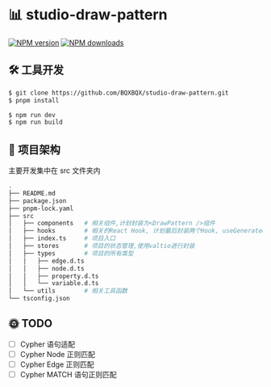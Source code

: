 # 📊 studio-draw-pattern

[![NPM version](https://img.shields.io/npm/v/studio-draw-pattern.svg?style=flat)](https://npmjs.com/package/studio-draw-pattern)
[![NPM downloads](http://img.shields.io/npm/dm/studio-draw-pattern.svg?style=flat)](https://npmjs.com/package/studio-draw-pattern)

## 🛠 工具开发

```bash
$ git clone https://github.com/BQXBQX/studio-draw-pattern.git
$ pnpm install
```

```bash
$ npm run dev
$ npm run build
```

## 🦴 项目架构

主要开发集中在 src 文件夹内

```bash
.
├── README.md
├── package.json
├── pnpm-lock.yaml
├── src
│   ├── components   # 相关组件,计划封装为<DrawPattern />组件
│   ├── hooks        # 相关的React Hook, 计划最后封装两个Hook, useGenerate&useDeconstruct,
│   ├── index.ts     # 项目入口
│   ├── stores       # 项目的状态管理,使用valtio进行封装
│   ├── types        # 项目的所有类型
│   │   ├── edge.d.ts
│   │   ├── node.d.ts
│   │   ├── property.d.ts
│   │   └── variable.d.ts
│   └── utils        # 相关工具函数
└── tsconfig.json
```

## 🌞 TODO

- [ ] Cypher 语句适配
- [ ] Cypher Node 正则匹配
- [ ] Cypher Edge 正则匹配
- [ ] Cypher MATCH 语句正则匹配
